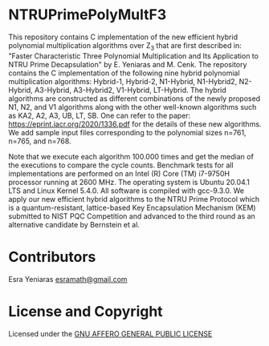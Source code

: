 # NTRUPrimePolyMultF3

This repository contains C implementation of the new efficient hybrid polynomial multiplication algorithms over Z<sub>3</sub> that are first described in: "Faster Characteristic Three Polynomial Multiplication and Its Application to NTRU Prime Decapsulation" by E. Yeniaras and M. Cenk.  The repository contains the C implementation of the following nine hybrid polynomial multiplication algorithms: Hybrid-1, Hybrid-2, N1-Hybrid, N1-Hybrid2, N2-Hybrid, A3-Hybrid, A3-Hybrid2, V1-Hybrid, LT-Hybrid. The hybrid algorithms are constructed as different combinations of the newly proposed N1, N2, and V1 algorithms along with the other well-known algorithms such as KA2, A2, A3, UB, LT, SB. One can refer to the paper: https://eprint.iacr.org/2020/1336.pdf for the details of these new algorithms. We add sample input files corresponding to the polynomial sizes n=761, n=765, and n=768. 

Note that we execute each algorithm 100.000 times and get the median of the executions to compare the cycle counts. Benchmark tests for all implementations are performed on an Intel (R) Core (TM) i7-9750H processor running at 2600 MHz. The operating system is Ubuntu 20.04.1 LTS and Linux Kernel 5.4.0. All software is compiled with gcc-9.3.0. We apply our new efficient hybrid algorithms to the NTRU Prime Protocol which is a quantum-resistant, lattice-based Key Encapsulation Mechanism (KEM) submitted to NIST PQC Competition and advanced to the third round as an alternative candidate by Bernstein et al.





# Contributors

Esra Yeniaras <esramath@gmail.com>




# License and Copyright 

Licensed under the [GNU AFFERO GENERAL PUBLIC LICENSE](LICENSE) 


